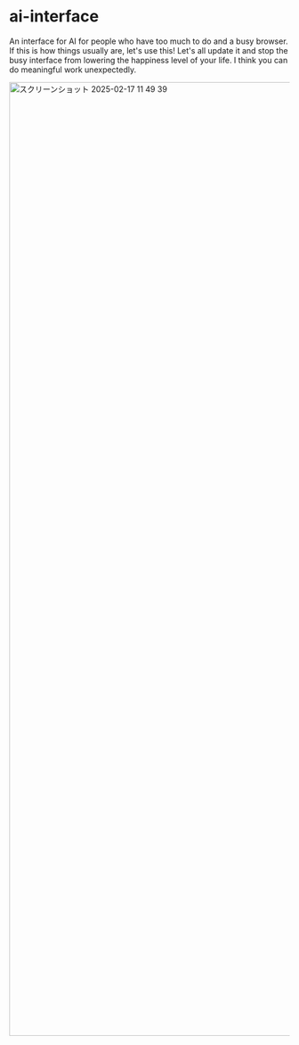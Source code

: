 # ai-interface
An interface for AI for people who have too much to do and a busy browser. If this is how things usually are, let's use this! Let's all update it and stop the busy interface from lowering the happiness level of your life.
I think you can do meaningful work unexpectedly.


<img width="1710" alt="スクリーンショット 2025-02-17 11 49 39" src="https://github.com/user-attachments/assets/98cea614-bc32-4a13-9c67-c8ff0432f72a" />
